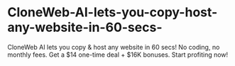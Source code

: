 # CloneWeb-AI-lets-you-copy-host-any-website-in-60-secs-
CloneWeb AI lets you copy &amp; host any website in 60 secs! No coding, no monthly fees. Get a $14 one-time deal + $16K bonuses. Start profiting now!
